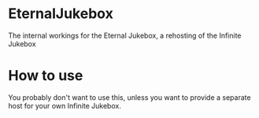 # EternalJukebox
The internal workings for the Eternal Jukebox, a rehosting of the Infinite Jukebox

# How to use
You probably don't want to use this, unless you want to provide a separate host for your own Infinite Jukebox.
